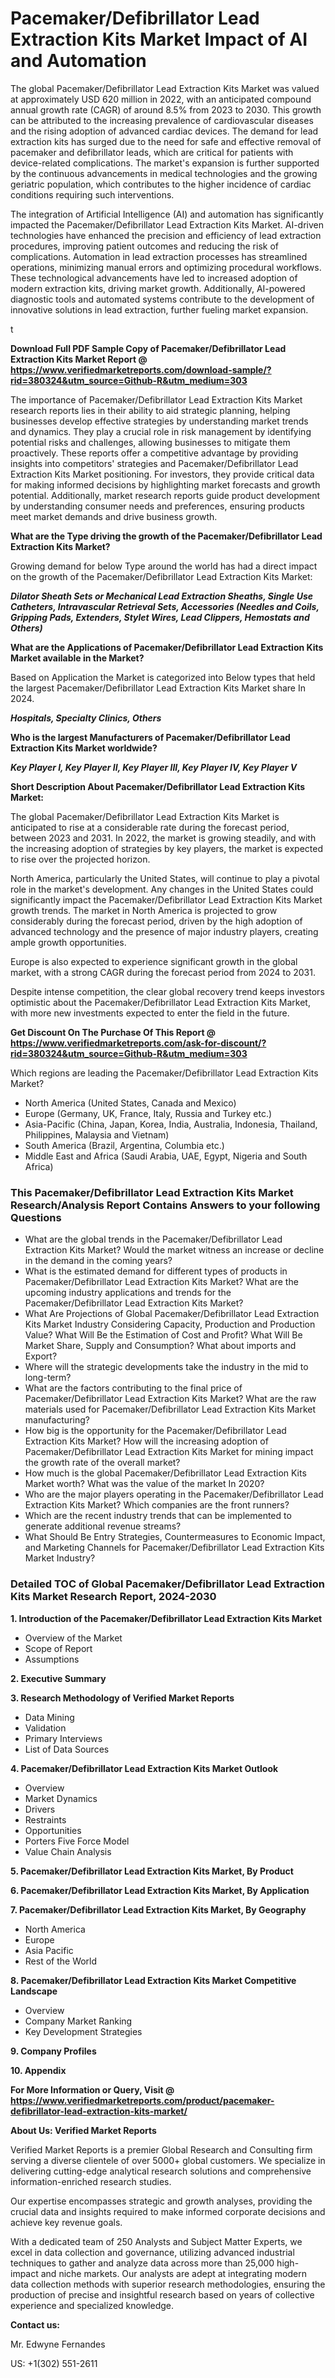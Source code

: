 <meta name="title" content="Global Pacemaker/Defibrillator Lead Extraction Kits Market Impact of AI and Automation"><meta name="description" content="The global Pacemaker/Defibrillator Lead Extraction Kits Market was valued at approximately USD 620 million in 2022, with an anticipated compound annual growth rate (CA"><meta name="title" content="Pacemaker/Defibrillator Lead Extraction Kits Market Size, Share, Scope, Trends, Growth, Opportunities, Analysis, Forecast"><h1>Pacemaker/Defibrillator Lead Extraction Kits Market Impact of AI and Automation</h1><p>The global Pacemaker/Defibrillator Lead Extraction Kits Market was valued at approximately USD 620 million in 2022, with an anticipated compound annual growth rate (CAGR) of around 8.5% from 2023 to 2030. This growth can be attributed to the increasing prevalence of cardiovascular diseases and the rising adoption of advanced cardiac devices. The demand for lead extraction kits has surged due to the need for safe and effective removal of pacemaker and defibrillator leads, which are critical for patients with device-related complications. The market's expansion is further supported by the continuous advancements in medical technologies and the growing geriatric population, which contributes to the higher incidence of cardiac conditions requiring such interventions.</p><p>The integration of Artificial Intelligence (AI) and automation has significantly impacted the Pacemaker/Defibrillator Lead Extraction Kits Market. AI-driven technologies have enhanced the precision and efficiency of lead extraction procedures, improving patient outcomes and reducing the risk of complications. Automation in lead extraction processes has streamlined operations, minimizing manual errors and optimizing procedural workflows. These technological advancements have led to increased adoption of modern extraction kits, driving market growth. Additionally, AI-powered diagnostic tools and automated systems contribute to the development of innovative solutions in lead extraction, further fueling market expansion.</p>t</p><p id="" class=""><strong>Download Full PDF Sample Copy of Pacemaker/Defibrillator Lead Extraction Kits Market Report @ <a href="https://www.verifiedmarketreports.com/download-sample/?rid=380324&utm_source=Github-R&utm_medium=303" target="_blank">https://www.verifiedmarketreports.com/download-sample/?rid=380324&utm_source=Github-R&utm_medium=303</a></strong></p><p>The importance of&nbsp;Pacemaker/Defibrillator Lead Extraction Kits Market research reports lies in their ability to aid strategic planning, helping businesses develop effective strategies by understanding market trends and dynamics. They play a crucial role in risk management by identifying potential risks and challenges, allowing businesses to mitigate them proactively. These reports offer a competitive advantage by providing insights into competitors' strategies and Pacemaker/Defibrillator Lead Extraction Kits Market positioning. For investors, they provide critical data for making informed decisions by highlighting market forecasts and growth potential. Additionally, market research reports guide product development by understanding consumer needs and preferences, ensuring products meet market demands and drive business growth.</p><p><strong>What are the&nbsp;Type driving the growth of the Pacemaker/Defibrillator Lead Extraction Kits Market?</strong></p><p id="" class="">Growing demand for below Type around the world has had a direct impact on the growth of the Pacemaker/Defibrillator Lead Extraction Kits Market:</p><em><strong>Dilator Sheath Sets or Mechanical Lead Extraction Sheaths, Single Use Catheters, Intravascular Retrieval Sets, Accessories (Needles and Coils, Gripping Pads, Extenders, Stylet Wires, Lead Clippers, Hemostats and Others)</strong></em></p><strong>What are the&nbsp;Applications&nbsp;of Pacemaker/Defibrillator Lead Extraction Kits Market available in the Market?</strong></p><p id="" class="">Based on Application the Market is categorized into Below types that held the largest Pacemaker/Defibrillator Lead Extraction Kits Market share In 2024.</p><em><strong>Hospitals, Specialty Clinics, Others</strong></em></p><strong>Who is the largest Manufacturers of Pacemaker/Defibrillator Lead Extraction Kits Market worldwide?</strong></p><p><em><strong>Key Player I, Key Player II, Key Player III, Key Player IV, Key Player V</strong></em></p><p id="" class=""><strong>Short Description About Pacemaker/Defibrillator Lead Extraction Kits Market:</strong></p><p>The global Pacemaker/Defibrillator Lead Extraction Kits Market is anticipated to rise at a considerable rate during the forecast period, between 2023 and 2031. In 2022, the market is growing steadily, and with the increasing adoption of strategies by key players, the market is expected to rise over the projected horizon.</p><p>North America, particularly the United States, will continue to play a pivotal role in the market's development. Any changes in the United States could significantly impact the Pacemaker/Defibrillator Lead Extraction Kits Market growth trends. The market in North America is projected to grow considerably during the forecast period, driven by the high adoption of advanced technology and the presence of major industry players, creating ample growth opportunities.</p><p>Europe is also expected to experience significant growth in the global market, with a strong CAGR during the forecast period from 2024 to 2031.</p><p>Despite intense competition, the clear global recovery trend keeps investors optimistic about the Pacemaker/Defibrillator Lead Extraction Kits Market, with more new investments expected to enter the field in the future.</p><p id="" class=""><strong>Get Discount On The Purchase Of This Report @ <a href="https://www.verifiedmarketreports.com/ask-for-discount/?rid=380324&utm_source=Github-R&utm_medium=303" target="_blank">https://www.verifiedmarketreports.com/ask-for-discount/?rid=380324&utm_source=Github-R&utm_medium=303</a></strong></p>Which regions are leading the Pacemaker/Defibrillator Lead Extraction Kits Market?</p><ul><li>North America (United States, Canada and Mexico)</li><li>Europe (Germany, UK, France, Italy, Russia and Turkey etc.)</li><li>Asia-Pacific (China, Japan, Korea, India, Australia, Indonesia, Thailand, Philippines, Malaysia and Vietnam)</li><li>South America (Brazil, Argentina, Columbia etc.)</li><li>Middle East and Africa (Saudi Arabia, UAE, Egypt, Nigeria and South Africa)</li></ul><h3 id="" class="">This Pacemaker/Defibrillator Lead Extraction Kits Market Research/Analysis Report Contains Answers to your following Questions</h3><ul><li>What are the global trends in the Pacemaker/Defibrillator Lead Extraction Kits Market? Would the market witness an increase or decline in the demand in the coming years?</li><li>What is the estimated demand for different types of products in Pacemaker/Defibrillator Lead Extraction Kits Market? What are the upcoming industry applications and trends for the Pacemaker/Defibrillator Lead Extraction Kits Market?</li><li>What Are Projections of Global Pacemaker/Defibrillator Lead Extraction Kits Market Industry Considering Capacity, Production and Production Value? What Will Be the Estimation of Cost and Profit? What Will Be Market Share, Supply and Consumption? What about imports and Export?</li><li>Where will the strategic developments take the industry in the mid to long-term?</li><li>What are the factors contributing to the final price of Pacemaker/Defibrillator Lead Extraction Kits Market? What are the raw materials used for Pacemaker/Defibrillator Lead Extraction Kits Market manufacturing?</li><li>How big is the opportunity for the Pacemaker/Defibrillator Lead Extraction Kits Market? How will the increasing adoption of Pacemaker/Defibrillator Lead Extraction Kits Market for mining impact the growth rate of the overall market?</li><li>How much is the global Pacemaker/Defibrillator Lead Extraction Kits Market worth? What was the value of the market In 2020?</li><li>Who are the major players operating in the Pacemaker/Defibrillator Lead Extraction Kits Market? Which companies are the front runners?</li><li>Which are the recent industry trends that can be implemented to generate additional revenue streams?</li><li>What Should Be Entry Strategies, Countermeasures to Economic Impact, and Marketing Channels for Pacemaker/Defibrillator Lead Extraction Kits Market Industry?</li></ul><h3 id="" class="">Detailed TOC of Global Pacemaker/Defibrillator Lead Extraction Kits Market Research Report, 2024-2030</h3><p id="" class=""><strong>1. Introduction of the Pacemaker/Defibrillator Lead Extraction Kits Market</strong></p><ul><li>Overview of the Market</li><li>Scope of Report</li><li>Assumptions</li></ul><p id="" class=""><strong>2. Executive Summary</strong></p><p id="" class=""><strong>3. Research Methodology of Verified Market Reports</strong></p><ul><li>Data Mining</li><li>Validation</li><li>Primary Interviews</li><li>List of Data Sources</li></ul><p id="" class=""><strong>4. Pacemaker/Defibrillator Lead Extraction Kits Market Outlook</strong></p><ul><li>Overview</li><li>Market Dynamics</li><li>Drivers</li><li>Restraints</li><li>Opportunities</li><li>Porters Five Force Model</li><li>Value Chain Analysis</li></ul><p id="" class=""><strong>5. Pacemaker/Defibrillator Lead Extraction Kits Market, By Product</strong></p><p id="" class=""><strong>6. Pacemaker/Defibrillator Lead Extraction Kits Market, By Application</strong></p><p id="" class=""><strong>7. Pacemaker/Defibrillator Lead Extraction Kits Market, By Geography</strong></p><ul><li>North America</li><li>Europe</li><li>Asia Pacific</li><li>Rest of the World</li></ul><p id="" class=""><strong>8. Pacemaker/Defibrillator Lead Extraction Kits Market Competitive Landscape</strong></p><ul><li>Overview</li><li>Company Market Ranking</li><li>Key Development Strategies</li></ul><p id="" class=""><strong>9. Company Profiles</strong></p><p id="" class=""><strong>10. Appendix</strong></p><p id="" class=""><strong>For More Information or Query, Visit @ <a href="https://www.verifiedmarketreports.com/product/pacemaker-defibrillator-lead-extraction-kits-market/" target="_blank">https://www.verifiedmarketreports.com/product/pacemaker-defibrillator-lead-extraction-kits-market/</a></strong></p><p id="" class=""><strong>About Us: Verified Market Reports</strong></p><p id="" class="">Verified Market Reports is a premier Global Research and Consulting firm serving a diverse clientele of over 5000+ global customers. We specialize in delivering cutting-edge analytical research solutions and comprehensive information-enriched research studies.</p><p id="" class="">Our expertise encompasses strategic and growth analyses, providing the crucial data and insights required to make informed corporate decisions and achieve key revenue goals.</p><p id="" class="">With a dedicated team of 250 Analysts and Subject Matter Experts, we excel in data collection and governance, utilizing advanced industrial techniques to gather and analyze data across more than 25,000 high-impact and niche markets. Our analysts are adept at integrating modern data collection methods with superior research methodologies, ensuring the production of precise and insightful research based on years of collective experience and specialized knowledge.</p><p id="" class=""><strong>Contact us:</strong></p><p id="" class="">Mr. Edwyne Fernandes</p><p id="" class="">US: +1(302) 551-2611</p>